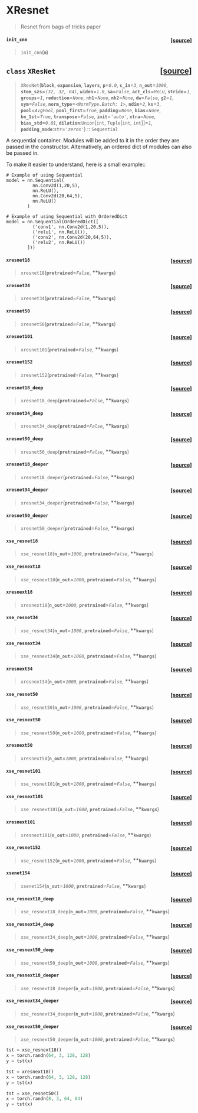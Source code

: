 # XResnet
> Resnet from bags of tricks paper



<h4 id="init_cnn" class="doc_header"><code>init_cnn</code><a href="https://github.com/fastai/fastai/tree/master/fastai/vision/models/xresnet.py#L16" class="source_link" style="float:right">[source]</a></h4>

> <code>init_cnn</code>(**`m`**)





<h2 id="XResNet" class="doc_header"><code>class</code> <code>XResNet</code><a href="https://github.com/fastai/fastai/tree/master/fastai/vision/models/xresnet.py#L22" class="source_link" style="float:right">[source]</a></h2>

> <code>XResNet</code>(**`block`**, **`expansion`**, **`layers`**, **`p`**=*`0.0`*, **`c_in`**=*`3`*, **`n_out`**=*`1000`*, **`stem_szs`**=*`(32, 32, 64)`*, **`widen`**=*`1.0`*, **`sa`**=*`False`*, **`act_cls`**=*`ReLU`*, **`stride`**=*`1`*, **`groups`**=*`1`*, **`reduction`**=*`None`*, **`nh1`**=*`None`*, **`nh2`**=*`None`*, **`dw`**=*`False`*, **`g2`**=*`1`*, **`sym`**=*`False`*, **`norm_type`**=*`<NormType.Batch: 1>`*, **`ndim`**=*`2`*, **`ks`**=*`3`*, **`pool`**=*`AvgPool`*, **`pool_first`**=*`True`*, **`padding`**=*`None`*, **`bias`**=*`None`*, **`bn_1st`**=*`True`*, **`transpose`**=*`False`*, **`init`**=*`'auto'`*, **`xtra`**=*`None`*, **`bias_std`**=*`0.01`*, **`dilation`**:`Union`\[`int`, `Tuple`\[`int`, `int`\]\]=*`1`*, **`padding_mode`**:`str`=*`'zeros'`*) :: `Sequential`

A sequential container.
Modules will be added to it in the order they are passed in the constructor.
Alternatively, an ordered dict of modules can also be passed in.

To make it easier to understand, here is a small example::

    # Example of using Sequential
    model = nn.Sequential(
              nn.Conv2d(1,20,5),
              nn.ReLU(),
              nn.Conv2d(20,64,5),
              nn.ReLU()
            )

    # Example of using Sequential with OrderedDict
    model = nn.Sequential(OrderedDict([
              ('conv1', nn.Conv2d(1,20,5)),
              ('relu1', nn.ReLU()),
              ('conv2', nn.Conv2d(20,64,5)),
              ('relu2', nn.ReLU())
            ]))



<h4 id="xresnet18" class="doc_header"><code>xresnet18</code><a href="https://github.com/fastai/fastai/tree/master/fastai/vision/models/xresnet.py#L62" class="source_link" style="float:right">[source]</a></h4>

> <code>xresnet18</code>(**`pretrained`**=*`False`*, **\*\*`kwargs`**)





<h4 id="xresnet34" class="doc_header"><code>xresnet34</code><a href="https://github.com/fastai/fastai/tree/master/fastai/vision/models/xresnet.py#L63" class="source_link" style="float:right">[source]</a></h4>

> <code>xresnet34</code>(**`pretrained`**=*`False`*, **\*\*`kwargs`**)





<h4 id="xresnet50" class="doc_header"><code>xresnet50</code><a href="https://github.com/fastai/fastai/tree/master/fastai/vision/models/xresnet.py#L64" class="source_link" style="float:right">[source]</a></h4>

> <code>xresnet50</code>(**`pretrained`**=*`False`*, **\*\*`kwargs`**)





<h4 id="xresnet101" class="doc_header"><code>xresnet101</code><a href="https://github.com/fastai/fastai/tree/master/fastai/vision/models/xresnet.py#L65" class="source_link" style="float:right">[source]</a></h4>

> <code>xresnet101</code>(**`pretrained`**=*`False`*, **\*\*`kwargs`**)





<h4 id="xresnet152" class="doc_header"><code>xresnet152</code><a href="https://github.com/fastai/fastai/tree/master/fastai/vision/models/xresnet.py#L66" class="source_link" style="float:right">[source]</a></h4>

> <code>xresnet152</code>(**`pretrained`**=*`False`*, **\*\*`kwargs`**)





<h4 id="xresnet18_deep" class="doc_header"><code>xresnet18_deep</code><a href="https://github.com/fastai/fastai/tree/master/fastai/vision/models/xresnet.py#L67" class="source_link" style="float:right">[source]</a></h4>

> <code>xresnet18_deep</code>(**`pretrained`**=*`False`*, **\*\*`kwargs`**)





<h4 id="xresnet34_deep" class="doc_header"><code>xresnet34_deep</code><a href="https://github.com/fastai/fastai/tree/master/fastai/vision/models/xresnet.py#L68" class="source_link" style="float:right">[source]</a></h4>

> <code>xresnet34_deep</code>(**`pretrained`**=*`False`*, **\*\*`kwargs`**)





<h4 id="xresnet50_deep" class="doc_header"><code>xresnet50_deep</code><a href="https://github.com/fastai/fastai/tree/master/fastai/vision/models/xresnet.py#L69" class="source_link" style="float:right">[source]</a></h4>

> <code>xresnet50_deep</code>(**`pretrained`**=*`False`*, **\*\*`kwargs`**)





<h4 id="xresnet18_deeper" class="doc_header"><code>xresnet18_deeper</code><a href="https://github.com/fastai/fastai/tree/master/fastai/vision/models/xresnet.py#L70" class="source_link" style="float:right">[source]</a></h4>

> <code>xresnet18_deeper</code>(**`pretrained`**=*`False`*, **\*\*`kwargs`**)





<h4 id="xresnet34_deeper" class="doc_header"><code>xresnet34_deeper</code><a href="https://github.com/fastai/fastai/tree/master/fastai/vision/models/xresnet.py#L71" class="source_link" style="float:right">[source]</a></h4>

> <code>xresnet34_deeper</code>(**`pretrained`**=*`False`*, **\*\*`kwargs`**)





<h4 id="xresnet50_deeper" class="doc_header"><code>xresnet50_deeper</code><a href="https://github.com/fastai/fastai/tree/master/fastai/vision/models/xresnet.py#L72" class="source_link" style="float:right">[source]</a></h4>

> <code>xresnet50_deeper</code>(**`pretrained`**=*`False`*, **\*\*`kwargs`**)





<h4 id="xse_resnet18" class="doc_header"><code>xse_resnet18</code><a href="https://github.com/fastai/fastai/tree/master/fastai/vision/models/xresnet.py#L84" class="source_link" style="float:right">[source]</a></h4>

> <code>xse_resnet18</code>(**`n_out`**=*`1000`*, **`pretrained`**=*`False`*, **\*\*`kwargs`**)





<h4 id="xse_resnext18" class="doc_header"><code>xse_resnext18</code><a href="https://github.com/fastai/fastai/tree/master/fastai/vision/models/xresnet.py#L85" class="source_link" style="float:right">[source]</a></h4>

> <code>xse_resnext18</code>(**`n_out`**=*`1000`*, **`pretrained`**=*`False`*, **\*\*`kwargs`**)





<h4 id="xresnext18" class="doc_header"><code>xresnext18</code><a href="https://github.com/fastai/fastai/tree/master/fastai/vision/models/xresnet.py#L86" class="source_link" style="float:right">[source]</a></h4>

> <code>xresnext18</code>(**`n_out`**=*`1000`*, **`pretrained`**=*`False`*, **\*\*`kwargs`**)





<h4 id="xse_resnet34" class="doc_header"><code>xse_resnet34</code><a href="https://github.com/fastai/fastai/tree/master/fastai/vision/models/xresnet.py#L87" class="source_link" style="float:right">[source]</a></h4>

> <code>xse_resnet34</code>(**`n_out`**=*`1000`*, **`pretrained`**=*`False`*, **\*\*`kwargs`**)





<h4 id="xse_resnext34" class="doc_header"><code>xse_resnext34</code><a href="https://github.com/fastai/fastai/tree/master/fastai/vision/models/xresnet.py#L88" class="source_link" style="float:right">[source]</a></h4>

> <code>xse_resnext34</code>(**`n_out`**=*`1000`*, **`pretrained`**=*`False`*, **\*\*`kwargs`**)





<h4 id="xresnext34" class="doc_header"><code>xresnext34</code><a href="https://github.com/fastai/fastai/tree/master/fastai/vision/models/xresnet.py#L89" class="source_link" style="float:right">[source]</a></h4>

> <code>xresnext34</code>(**`n_out`**=*`1000`*, **`pretrained`**=*`False`*, **\*\*`kwargs`**)





<h4 id="xse_resnet50" class="doc_header"><code>xse_resnet50</code><a href="https://github.com/fastai/fastai/tree/master/fastai/vision/models/xresnet.py#L90" class="source_link" style="float:right">[source]</a></h4>

> <code>xse_resnet50</code>(**`n_out`**=*`1000`*, **`pretrained`**=*`False`*, **\*\*`kwargs`**)





<h4 id="xse_resnext50" class="doc_header"><code>xse_resnext50</code><a href="https://github.com/fastai/fastai/tree/master/fastai/vision/models/xresnet.py#L91" class="source_link" style="float:right">[source]</a></h4>

> <code>xse_resnext50</code>(**`n_out`**=*`1000`*, **`pretrained`**=*`False`*, **\*\*`kwargs`**)





<h4 id="xresnext50" class="doc_header"><code>xresnext50</code><a href="https://github.com/fastai/fastai/tree/master/fastai/vision/models/xresnet.py#L92" class="source_link" style="float:right">[source]</a></h4>

> <code>xresnext50</code>(**`n_out`**=*`1000`*, **`pretrained`**=*`False`*, **\*\*`kwargs`**)





<h4 id="xse_resnet101" class="doc_header"><code>xse_resnet101</code><a href="https://github.com/fastai/fastai/tree/master/fastai/vision/models/xresnet.py#L93" class="source_link" style="float:right">[source]</a></h4>

> <code>xse_resnet101</code>(**`n_out`**=*`1000`*, **`pretrained`**=*`False`*, **\*\*`kwargs`**)





<h4 id="xse_resnext101" class="doc_header"><code>xse_resnext101</code><a href="https://github.com/fastai/fastai/tree/master/fastai/vision/models/xresnet.py#L94" class="source_link" style="float:right">[source]</a></h4>

> <code>xse_resnext101</code>(**`n_out`**=*`1000`*, **`pretrained`**=*`False`*, **\*\*`kwargs`**)





<h4 id="xresnext101" class="doc_header"><code>xresnext101</code><a href="https://github.com/fastai/fastai/tree/master/fastai/vision/models/xresnet.py#L95" class="source_link" style="float:right">[source]</a></h4>

> <code>xresnext101</code>(**`n_out`**=*`1000`*, **`pretrained`**=*`False`*, **\*\*`kwargs`**)





<h4 id="xse_resnet152" class="doc_header"><code>xse_resnet152</code><a href="https://github.com/fastai/fastai/tree/master/fastai/vision/models/xresnet.py#L96" class="source_link" style="float:right">[source]</a></h4>

> <code>xse_resnet152</code>(**`n_out`**=*`1000`*, **`pretrained`**=*`False`*, **\*\*`kwargs`**)





<h4 id="xsenet154" class="doc_header"><code>xsenet154</code><a href="https://github.com/fastai/fastai/tree/master/fastai/vision/models/xresnet.py#L97" class="source_link" style="float:right">[source]</a></h4>

> <code>xsenet154</code>(**`n_out`**=*`1000`*, **`pretrained`**=*`False`*, **\*\*`kwargs`**)





<h4 id="xse_resnext18_deep" class="doc_header"><code>xse_resnext18_deep</code><a href="https://github.com/fastai/fastai/tree/master/fastai/vision/models/xresnet.py#L99" class="source_link" style="float:right">[source]</a></h4>

> <code>xse_resnext18_deep</code>(**`n_out`**=*`1000`*, **`pretrained`**=*`False`*, **\*\*`kwargs`**)





<h4 id="xse_resnext34_deep" class="doc_header"><code>xse_resnext34_deep</code><a href="https://github.com/fastai/fastai/tree/master/fastai/vision/models/xresnet.py#L100" class="source_link" style="float:right">[source]</a></h4>

> <code>xse_resnext34_deep</code>(**`n_out`**=*`1000`*, **`pretrained`**=*`False`*, **\*\*`kwargs`**)





<h4 id="xse_resnext50_deep" class="doc_header"><code>xse_resnext50_deep</code><a href="https://github.com/fastai/fastai/tree/master/fastai/vision/models/xresnet.py#L101" class="source_link" style="float:right">[source]</a></h4>

> <code>xse_resnext50_deep</code>(**`n_out`**=*`1000`*, **`pretrained`**=*`False`*, **\*\*`kwargs`**)





<h4 id="xse_resnext18_deeper" class="doc_header"><code>xse_resnext18_deeper</code><a href="https://github.com/fastai/fastai/tree/master/fastai/vision/models/xresnet.py#L102" class="source_link" style="float:right">[source]</a></h4>

> <code>xse_resnext18_deeper</code>(**`n_out`**=*`1000`*, **`pretrained`**=*`False`*, **\*\*`kwargs`**)





<h4 id="xse_resnext34_deeper" class="doc_header"><code>xse_resnext34_deeper</code><a href="https://github.com/fastai/fastai/tree/master/fastai/vision/models/xresnet.py#L103" class="source_link" style="float:right">[source]</a></h4>

> <code>xse_resnext34_deeper</code>(**`n_out`**=*`1000`*, **`pretrained`**=*`False`*, **\*\*`kwargs`**)





<h4 id="xse_resnext50_deeper" class="doc_header"><code>xse_resnext50_deeper</code><a href="https://github.com/fastai/fastai/tree/master/fastai/vision/models/xresnet.py#L104" class="source_link" style="float:right">[source]</a></h4>

> <code>xse_resnext50_deeper</code>(**`n_out`**=*`1000`*, **`pretrained`**=*`False`*, **\*\*`kwargs`**)




```python
tst = xse_resnext18()
x = torch.randn(64, 3, 128, 128)
y = tst(x)
```

```python
tst = xresnext18()
x = torch.randn(64, 3, 128, 128)
y = tst(x)
```

```python
tst = xse_resnet50()
x = torch.randn(8, 3, 64, 64)
y = tst(x)
```
